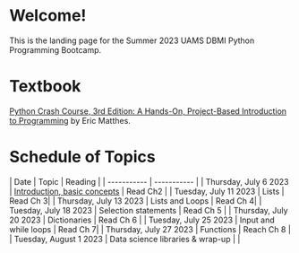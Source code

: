 # Welcome!

This is the landing page for the Summer 2023 UAMS DBMI Python Programming Bootcamp.

# Textbook

[Python Crash Course, 3rd Edition: A Hands-On, Project-Based Introduction to Programming](https://www.amazon.com/Python-Crash-Course-Eric-Matthes/dp/1718502702) by Eric Matthes.
 



# Schedule of Topics

| Date      | Topic | Reading |
| ----------- | ----------- |
| Thursday, July 6 2023      | [Introduction, basic concepts](https://github.com/DBMI-Python-Programming-Bootcamp/2023-Python-Programming-Bootcamp-Materials/tree/main/lab-sessions/lab01)	| Read Ch2      |
| Tuesday, July 11 2023   | Lists     | Read Ch 3|
| Thursday, July 13 2023   | Lists and Loops        | Read Ch 4|
| Tuesday, July 18 2023   | Selection statements        | Read Ch 5 |
| Thursday, July 20 2023   | Dictionaries        | Read Ch 6 |
| Tuesday, July 25 2023   | Input and while loops        | Read Ch 7|
| Thursday, July 27 2023   | Functions        | Reach Ch 8 |
| Tuesday, August 1 2023   | Data science libraries & wrap-up        | |

